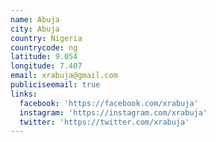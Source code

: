```yaml
---
name: Abuja
city: Abuja
country: Nigeria
countrycode: ng
latitude: 9.054
longitude: 7.407
email: xrabuja@gmail.com
publiciseemail: true
links:
  facebook: 'https://facebook.com/xrabuja'
  instagram: 'https://instagram.com/xrabuja'
  twitter: 'https://twitter.com/xrabuja'
---
```


